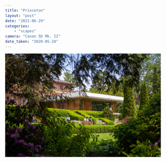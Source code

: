 ```yaml
---
title: "Princeton"
layout: "post" 
date: "2021-06-29"
categories: 
    - "scapes"
camera: "Canon 5D Mk. II"
date_taken: "2020-05-28"
---
```


![Princeton](/images/princeton.jpg)
